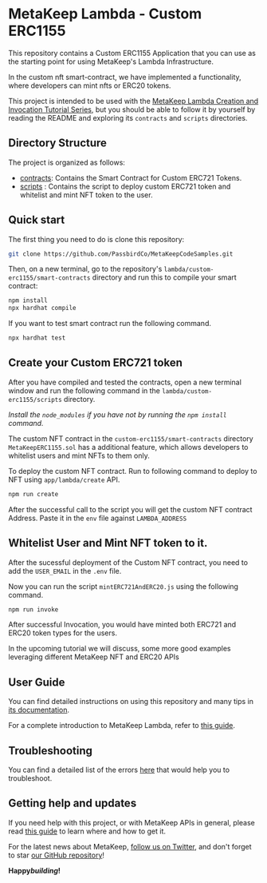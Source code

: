 # MetaKeep Lambda - Custom ERC1155

This repository contains a Custom ERC1155 Application that you can use as the starting point
for using MetaKeep's Lambda Infrastructure.

In the custom nft smart-contract, we have implemented a functionality, where developers can mint nfts or ERC20 tokens.

This project is intended to be used with the
[MetaKeep Lambda Creation and Invocation Tutorial Series](https://docs.metakeep.xyz/docs/custom-erc1155), but you should be
able to follow it by yourself by reading the README and exploring its
`contracts` and `scripts` directories.

## Directory Structure

The project is organized as follows:

- [contracts](./smart-contracts/contracts): Contains the Smart Contract for Custom ERC721 Tokens.
- [scripts](./scripts) : Contains the script to deploy custom ERC721 token and whitelist and mint NFT token to the user.

## Quick start

The first thing you need to do is clone this repository:

```sh
git clone https://github.com/PassbirdCo/MetaKeepCodeSamples.git
```

Then, on a new terminal, go to the repository's `lambda/custom-erc1155/smart-contracts` directory and run this to
compile your smart contract:

```sh
npm install
npx hardhat compile
```

If you want to test smart contract run the following command.

```sh
npx hardhat test
```

## Create your Custom ERC721 token

After you have compiled and tested the contracts, open a new terminal window and run the following command in the `lambda/custom-erc1155/scripts` directory.

_Install the `node_modules` if you have not by running the `npm install` command._

The custom NFT contract in the `custom-erc1155/smart-contracts` directory `MetaKeepERC1155.sol` has a additional feature, which allows developers to whitelist users and mint NFTs to them only.

To deploy the custom NFT contract. Run to following command to deploy to NFT using `app/lambda/create` API.

```sh
npm run create
```

After the successful call to the script you will get the custom NFT contract Address. Paste it in the `env` file against `LAMBDA_ADDRESS`

## Whitelist User and Mint NFT token to it.

After the sucessful deployment of the Custom NFT contract, you need to add the `USER_EMAIL` in the `.env` file.

Now you can run the script `mintERC721AndERC20.js` using the following command.

```sh
npm run invoke
```

After successful Invocation, you would have minted both ERC721 and ERC20 token types for the users.

In the upcoming tutorial we will discuss, some more good examples leveraging different MetaKeep NFT and ERC20 APIs

## User Guide

You can find detailed instructions on using this repository and many tips in [its documentation](https://docs.metakeep.xyz/reference/lambda-101).

For a complete introduction to MetaKeep Lambda, refer to [this guide](https://docs.metakeep.xyz/reference/lambda-101).

## Troubleshooting

You can find a detailed list of the errors [here](https://docs.metakeep.xyz/reference/api-error-status#v2applambdacreate) that would help you to troubleshoot.

## Getting help and updates

If you need help with this project, or with MetaKeep APIs in general, please read [this guide](https://docs.metakeep.xyz/) to learn where and how to get it.

For the latest news about MetaKeep, [follow us on Twitter](https://twitter.com/metakeep), and don't forget to star [our GitHub repository](https://github.com/PassbirdCo/MetaKeepCodeSamples.git)!

**Happy*building*!**